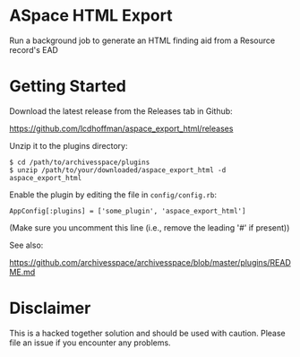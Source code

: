 ASpace HTML Export
===========

Run a background job to generate an HTML finding aid from a Resource record's EAD

# Getting Started

Download the latest release from the Releases tab in Github:

  https://github.com/lcdhoffman/aspace_export_html/releases

Unzip it to the plugins directory:

    $ cd /path/to/archivesspace/plugins
    $ unzip /path/to/your/downloaded/aspace_export_html -d aspace_export_html

Enable the plugin by editing the file in `config/config.rb`:

    AppConfig[:plugins] = ['some_plugin', 'aspace_export_html']

(Make sure you uncomment this line (i.e., remove the leading '#' if present))

See also:

  https://github.com/archivesspace/archivesspace/blob/master/plugins/README.md

# Disclaimer

This is a hacked together solution and should be used with caution. Please file an issue
if you encounter any problems.

